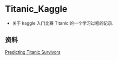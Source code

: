 # Titanic_Kaggle
- 关于 kaggle 入门比赛 Titanic 的一个学习过程的记录.
## 资料
[Predicting Titanic Survivors](https://www.kaggle.com/bismillahkani/predicting-titanic-survivors)
